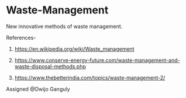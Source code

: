 # Waste-Management
New innovative methods of waste management.

References-

1. https://en.wikipedia.org/wiki/Waste_management

2. https://www.conserve-energy-future.com/waste-management-and-waste-disposal-methods.php

3. https://www.thebetterindia.com/topics/waste-management-2/

Assigned @Dwijo Ganguly

